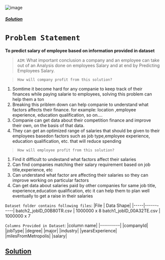 ![image](https://user-images.githubusercontent.com/26667491/136552970-4cc1d1d6-8f07-4814-8107-5c8a310a220f.png)
##### [Solution](https://www.kaggle.com/code/mukeshmanral/employs-earnings/notebook)
# `Problem Statement`
**To predict salary of employee based on information provided in dataset**
> `AIM`: What important conclusion a company and an employee can take out of an Analysis done on employees Salary and at end by Predicting Employees Salary.

>`How will company profit from this solution?`
1. Somtime it become hard for any companie to keep track of their finances while paying salarie to employees, solving this problem can help them a ton
2. Breaking this priblem down can help companie to understand what factors affects their finance. for example: location ,employee experience, education qualification, so on....
3. Companie can get data about their competition finance and improve their own, on the basis of that data.
4. They can get an optimized range of salaries that should be given to their employees basedon factors such as job type,employee experience, education qualification, etc. that will reduce spending

> `How will employee profit from this solution?`
1. Find it difficult to undestand what factors affect their salaries
2. Can find companies matching their salary requirement based on job title,experience, etc
3. Can understand what factor are affecting their salaries so they can improve working on particular factors
4. Can get data about salaries paid by other companies for same job title, experience,education qualification, etc it can help them to plan well eventually to get a raise in their salaries

`Dataset folder contains following files`:
|File | Data Shape|
|-----|-----------|
batch2_jobID_00B80TR.csv | 1000000 x 8
batch1_jobID_00A32TE.csv | 1000000 x 7

`Columns Provided in Dataset`:
|column name|
|----------|
|companyId|
|jobType|
|degree|
|major|
|industry|
|yearsExperience|
|milesFromMetropolis|
|salary|

## [Solution](https://www.kaggle.com/code/mukeshmanral/employs-earnings/notebook)
